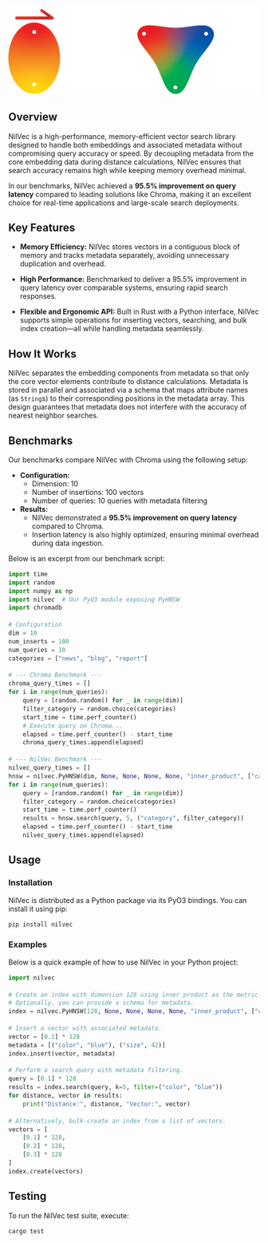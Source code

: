 ![NilVec Logo](NilVec.png)

## Overview

NilVec is a high-performance, memory-efficient vector search library designed to handle both embeddings and associated metadata without compromising query accuracy or speed. By decoupling metadata from the core embedding data during distance calculations, NilVec ensures that search accuracy remains high while keeping memory overhead minimal.

In our benchmarks, NilVec achieved a **95.5% improvement on query latency** compared to leading solutions like Chroma, making it an excellent choice for real-time applications and large-scale search deployments.

## Key Features

- **Memory Efficiency:**
  NilVec stores vectors in a contiguous block of memory and tracks metadata separately, avoiding unnecessary duplication and overhead.

- **High Performance:**
  Benchmarked to deliver a 95.5% improvement in query latency over comparable systems, ensuring rapid search responses.

- **Flexible and Ergonomic API:**
  Built in Rust with a Python interface, NilVec supports simple operations for inserting vectors, searching, and bulk index creation—all while handling metadata seamlessly.

## How It Works

NilVec separates the embedding components from metadata so that only the core vector elements contribute to distance calculations. Metadata is stored in parallel and associated via a schema that maps attribute names (as `String`s) to their corresponding positions in the metadata array. This design guarantees that metadata does not interfere with the accuracy of nearest neighbor searches.

## Benchmarks

Our benchmarks compare NilVec with Chroma using the following setup:

- **Configuration:**
  - Dimension: 10
  - Number of insertions: 100 vectors
  - Number of queries: 10 queries with metadata filtering
- **Results:**
  - NilVec demonstrated a **95.5% improvement on query latency** compared to Chroma.
  - Insertion latency is also highly optimized, ensuring minimal overhead during data ingestion.

Below is an excerpt from our benchmark script:

```python
import time
import random
import numpy as np
import nilvec  # Our PyO3 module exposing PyHNSW
import chromadb

# Configuration
dim = 10
num_inserts = 100
num_queries = 10
categories = ["news", "blog", "report"]

# --- Chroma Benchmark ---
chroma_query_times = []
for i in range(num_queries):
    query = [random.random() for _ in range(dim)]
    filter_category = random.choice(categories)
    start_time = time.perf_counter()
    # Execute query on Chroma...
    elapsed = time.perf_counter() - start_time
    chroma_query_times.append(elapsed)

# --- NilVec Benchmark ---
nilvec_query_times = []
hnsw = nilvec.PyHNSW(dim, None, None, None, None, "inner_product", ["category"])
for i in range(num_queries):
    query = [random.random() for _ in range(dim)]
    filter_category = random.choice(categories)
    start_time = time.perf_counter()
    results = hnsw.search(query, 5, ("category", filter_category))
    elapsed = time.perf_counter() - start_time
    nilvec_query_times.append(elapsed)

```

## Usage

### Installation

NilVec is distributed as a Python package via its PyO3 bindings. You can install it using pip:

```bash
pip install nilvec
```

### Examples

Below is a quick example of how to use NilVec in your Python project:

```py
import nilvec

# Create an index with dimension 128 using inner product as the metric.
# Optionally, you can provide a schema for metadata.
index = nilvec.PyHNSW(128, None, None, None, None, "inner_product", ["color", "size"])

# Insert a vector with associated metadata.
vector = [0.1] * 128
metadata = [("color", "blue"), ("size", 42)]
index.insert(vector, metadata)

# Perform a search query with metadata filtering.
query = [0.1] * 128
results = index.search(query, k=5, filter=("color", "blue"))
for distance, vector in results:
    print("Distance:", distance, "Vector:", vector)

# Alternatively, bulk-create an index from a list of vectors.
vectors = [
    [0.1] * 128,
    [0.2] * 128,
    [0.3] * 128
]
index.create(vectors)
```

## Testing

To run the NilVec test suite, execute:

```bash
cargo test
```

